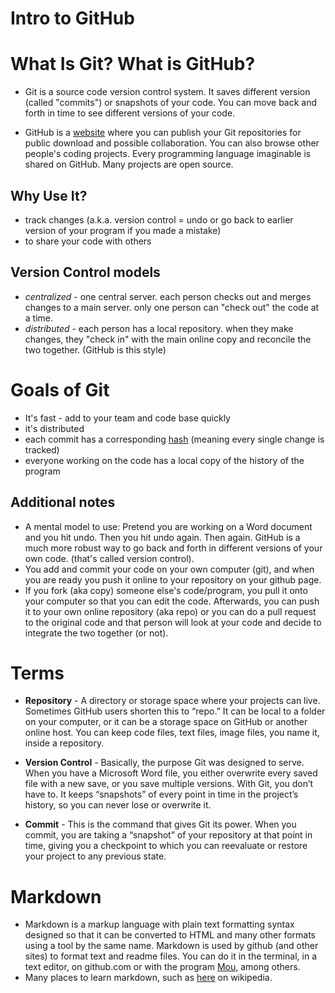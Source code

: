 Intro to GitHub
===============
# What Is Git? What is GitHub?

* Git is a source code version control system. It saves different version (called "commits") or snapshots of your code. You can move back and forth in time to see different versions of your code.

* GitHub is a [website](github.com) where you can publish your Git repositories for public download and possible collaboration. You can also browse other people's coding projects. Every programming language imaginable is shared on GitHub. Many projects are open source.

## Why Use It?

*   track changes (a.k.a. version control = undo or go back to earlier version of your program if you made a mistake)
*   to share your code with others

## Version Control models

*   _centralized_ - one central server. each person checks out and merges changes to a main server. only one person can "check out" the code at a time.
*   _distributed_ - each person has a local repository. when they make changes, they "check in" with the main online copy and reconcile the two together. (GitHub is this style)

# Goals of Git

*   It's fast - add to your team and code base quickly
*   it's distributed
*   each commit has a corresponding [hash](https://en.wikipedia.org/wiki/Hash_function) (meaning every single change is tracked)
*   everyone working on the code has a local copy of the history of the program

## Additional notes

*   A mental model to use: Pretend you are working on a Word document and you hit undo. Then you hit undo again. Then again. GitHub is a much more robust way to go back and forth in different versions of your own code. (that's called version control).
*   You add and commit your code on your own computer (git), and when you are ready you push it online to your repository on your github page.
*   If you fork (aka copy) someone else's code/program, you pull it onto your computer so that you can edit the code. Afterwards, you can push it to your own online repository (aka repo) or you can do a pull request to the original code and that person will look at your code and decide to integrate the two together (or not).

# Terms

* **Repository** - A directory or storage space where your projects can live. Sometimes GitHub users shorten this to “repo.” It can be local to a folder on your computer, or it can be a storage space on GitHub or another online host. You can keep code files, text files, image files, you name it, inside a repository.

* **Version Control** - Basically, the purpose Git was designed to serve. When you have a Microsoft Word file, you either overwrite every saved file with a new save, or you save multiple versions. With Git, you don’t have to. It keeps “snapshots” of every point in time in the project’s history, so you can never lose or overwrite it.

* **Commit** - This is the command that gives Git its power. When you commit, you are taking a “snapshot” of your repository at that point in time, giving you a checkpoint to which you can reevaluate or restore your project to any previous state.

# Markdown

* Markdown is a markup language with plain text formatting syntax designed so that it can be converted to HTML and many other formats using a tool by the same name. Markdown is used by github (and other sites) to format text and readme files. You can do it in the terminal, in a text editor, on github.com or with the program [Mou](http://25.io/mou/), among others.
* Many places to learn markdown, such as [here](https://en.wikipedia.org/wiki/Markdown) on wikipedia.
